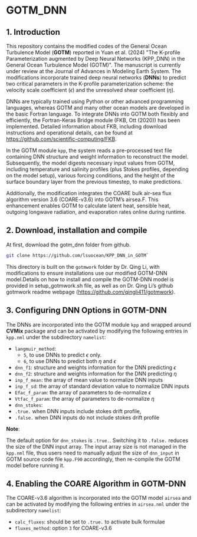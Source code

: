 GOTM_DNN
================

## 1. Introduction

This repository contains the modified codes of the General Ocean
Turbulence Model (**GOTM**) reported in Yuan et al. (2024) "The K-profile Parameterization augmented by Deep Neural Networks (KPP_DNN) in the General Ocean Turbulence Model (GOTM)". 
The manuscript is currently under review at the Journal of Advances in Modeling Earth System. The
modifications incorporate trained deep neural networks (**DNNs**) to
predict two critical parameters in the K-profile parameterization
scheme: the velocity scale coefficient ($\epsilon$) and the unresolved
shear coefficient ($\eta$).

DNNs are typically trained using Python or other advanced programming
languages, whereas GOTM and many other ocean models are developed in the
basic Fortran language. To integrate DNNs into GOTM both flexibly and
efficiently, the Fortran-Keras Bridge module (FKB, Ott (2020)) has been
implemented. Detailed information about FKB, including download
instructions and operational details, can be found at
<https://github.com/scientific-computing/FKB>.

In the GOTM module `kpp`, the system reads a pre-processed text file
containing DNN structure and weight information to reconstruct the
model. Subsequently, the model digests necessary input values from GOTM,
including temperature and salinity profiles (plus Stokes profiles,
depending on the model setup), various forcing conditions, and the
height of the surface boundary layer from the previous timestep, to make
predictions.

Additionally, the modification integrates the COARE bulk air-sea flux
algorithm version 3.6 (COARE-v3.6) into GOTM’s airsea.F. This
enhancement enables GOTM to calculate latent heat, sensible heat,
outgoing longwave radiation, and evaporation rates online during
runtime.

## 2. Download, installation and compile

At first, download the gotm_dnn folder from github.

``` bash
git clone https://github.com/lsuocean/KPP_DNN_in_GOTM`
```

This directory is built on the `gotmwork` folder by Dr. Qing Li, with
modifications to ensure installations use our modified GOTM-DNN
model.Details on how to install and compile the GOTM-DNN model is
provided in setup_gotmwork.sh file, as well as on Dr. Qing Li’s github
gotmwork readme webpage (<https://github.com/qingli411/gotmwork>).

## 3. Configuring DNN Options in GOTM-DNN

The DNNs are incorporated into the GOTM module `kpp` and wrapped around
**CVMix** package and can be activated by modifying the following
entries in `kpp.nml` under the subdirectory `namelist`:

- `langmuir_method`:
  - `5`, to use DNNs to predict $\epsilon$ only.
  - `6`, to use DNNs to predict both $\eta$ and $\epsilon$
- `dnn_f1`: structure and weights information for the DNN predicting
  $\epsilon$
- `dnn_f2`: structure and weights information for the DNN predicting
  $\eta$
- `inp_f_mean`: the array of mean value to normalize DNN inputs
- `inp_f_sd`: the array of standard deviation value to normalize DNN
  inputs
- `Efac_f_param`: the array of parameters to de-normalize $\epsilon$
- `Vtfac_f_param`: the array of parameters to de-normalize $\eta$
- `dnn_stokes`:
- `.true.` when DNN inputs include stokes drift profile,
- `.false.` when DNN inputs do not include stokes drift profile

**Note**:

The default option for `dnn_stokes` is `.true.`. Switching it to
`.false.` reduces the size of the DNN input array. The input array size
is not managed in the `kpp.nml` file, thus users need to manually adjust
the size of `dnn_input` in GOTM source code file `kpp.F90` accordingly,
then re-compile the GOTM model before running it.

## 4. Enabling the COARE Algorithm in GOTM-DNN

The COARE-v3.6 algorithm is incorporated into the GOTM model `airsea`
and can be activated by modifying the following entries in `airsea.nml`
under the subdirectory `namelist`:

- `calc_fluxes`: should be set to `.true.` to activate bulk formulae
- `fluxes_method`: option `3` for COARE-v3.6
